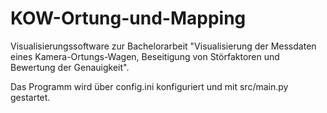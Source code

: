 # KOW-Ortung-und-Mapping

Visualisierungssoftware zur Bachelorarbeit "Visualisierung der Messdaten eines Kamera-Ortungs-Wagen, Beseitigung von Störfaktoren und Bewertung der Genauigkeit".

Das Programm wird über config.ini konfiguriert und mit src/main.py gestartet.
